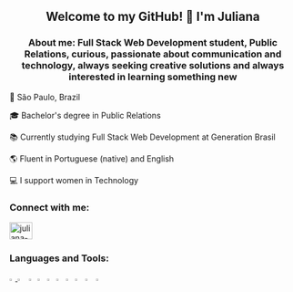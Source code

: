 <h2 align="center">Welcome to my GitHub! 👋 I'm Juliana</h1>
<h3 align="center">About me: Full Stack Web Development student, Public Relations, curious, passionate about communication and technology, always seeking creative solutions and always interested in learning something new</h3>

:round_pushpin: São Paulo, Brazil

:mortar_board: Bachelor's degree in Public Relations

:books: Currently studying Full Stack Web Development at Generation Brasil

:earth_americas: Fluent in Portuguese (native) and English

:computer: I support women in Technology

<h3 align="left">Connect with me:</h3>
<p align="left">
<a href="https://linkedin.com/in/juliana-s-andre" target="blank"><img align="center" src="https://cdn.jsdelivr.net/npm/simple-icons@3.0.1/icons/linkedin.svg" alt="juliana-s-andre" height="30" width="40" /></a>
</p>

<h3 align="left">Languages and Tools:</h3>
<p align="left"> 
  
<a target="_blank" rel="noopener noreferrer" href="https://camo.githubusercontent.com/263cb370c9273354af65ae6a56d15191ce30a3502ee39cde2ce5c1d9465f502b/68747470733a2f2f75706c6f61642e77696b696d656469612e6f72672f77696b6970656469612f70742f332f33302f4a6176615f70726f6772616d6d696e675f6c616e67756167655f6c6f676f2e737667"><img src="https://camo.githubusercontent.com/263cb370c9273354af65ae6a56d15191ce30a3502ee39cde2ce5c1d9465f502b/68747470733a2f2f75706c6f61642e77696b696d656469612e6f72672f77696b6970656469612f70742f332f33302f4a6176615f70726f6772616d6d696e675f6c616e67756167655f6c6f676f2e737667" width="2%" data-canonical-src="https://upload.wikimedia.org/wikipedia/pt/3/30/Java_programming_language_logo.svg" style="max-width:100%;">
  <a target="_blank" rel="noopener noreferrer" href="https://camo.githubusercontent.com/7911c53f2f66424f2e58d69d4fcff2bc050458b5ac86115ba2c8b70fcb0ffa01/68747470733a2f2f75706c6f61642e77696b696d656469612e6f72672f77696b6970656469612f636f6d6d6f6e732f7468756d622f362f36312f48544d4c355f6c6f676f5f616e645f776f72646d61726b2e7376672f3132303070782d48544d4c355f6c6f676f5f616e645f776f72646d61726b2e7376672e706e67"><img src="https://camo.githubusercontent.com/7911c53f2f66424f2e58d69d4fcff2bc050458b5ac86115ba2c8b70fcb0ffa01/68747470733a2f2f75706c6f61642e77696b696d656469612e6f72672f77696b6970656469612f636f6d6d6f6e732f7468756d622f362f36312f48544d4c355f6c6f676f5f616e645f776f72646d61726b2e7376672f3132303070782d48544d4c355f6c6f676f5f616e645f776f72646d61726b2e7376672e706e67" width="3.2%" data-canonical-src="https://upload.wikimedia.org/wikipedia/commons/thumb/6/61/HTML5_logo_and_wordmark.svg/1200px-HTML5_logo_and_wordmark.svg.png" style="max-width:100%;"></a>
<a target="_blank" rel="noopener noreferrer" href="https://camo.githubusercontent.com/cf001d2a684fad204e899dab911627fbe9180dbaf26f89c432f438a375e88e6a/68747470733a2f2f75706c6f61642e77696b696d656469612e6f72672f77696b6970656469612f636f6d6d6f6e732f7468756d622f642f64352f435353335f6c6f676f5f616e645f776f72646d61726b2e7376672f3132303070782d435353335f6c6f676f5f616e645f776f72646d61726b2e7376672e706e67"><img src="https://camo.githubusercontent.com/cf001d2a684fad204e899dab911627fbe9180dbaf26f89c432f438a375e88e6a/68747470733a2f2f75706c6f61642e77696b696d656469612e6f72672f77696b6970656469612f636f6d6d6f6e732f7468756d622f642f64352f435353335f6c6f676f5f616e645f776f72646d61726b2e7376672f3132303070782d435353335f6c6f676f5f616e645f776f72646d61726b2e7376672e706e67" width="2.2%" data-canonical-src="https://upload.wikimedia.org/wikipedia/commons/thumb/d/d5/CSS3_logo_and_wordmark.svg/1200px-CSS3_logo_and_wordmark.svg.png" style="max-width:100%;"></a>
  <a target="_blank" rel="noopener noreferrer" href="https://camo.githubusercontent.com/72c27477f91493365e44b44306740892911721464f3f25d5b706c5deab24bfc2/68747470733a2f2f75706c6f61642e77696b696d656469612e6f72672f77696b6970656469612f636f6d6d6f6e732f7468756d622f392f39392f556e6f6666696369616c5f4a6176615363726970745f6c6f676f5f322e7376672f34383070782d556e6f6666696369616c5f4a6176615363726970745f6c6f676f5f322e7376672e706e67"><img src="https://camo.githubusercontent.com/72c27477f91493365e44b44306740892911721464f3f25d5b706c5deab24bfc2/68747470733a2f2f75706c6f61642e77696b696d656469612e6f72672f77696b6970656469612f636f6d6d6f6e732f7468756d622f392f39392f556e6f6666696369616c5f4a6176615363726970745f6c6f676f5f322e7376672f34383070782d556e6f6666696369616c5f4a6176615363726970745f6c6f676f5f322e7376672e706e67" width="2.5%" data-canonical-src="https://upload.wikimedia.org/wikipedia/commons/thumb/9/99/Unofficial_JavaScript_logo_2.svg/480px-Unofficial_JavaScript_logo_2.svg.png" style="max-width:100%;"></a>
  <a target="_blank" rel="noopener noreferrer" href="https://camo.githubusercontent.com/5878c7951c6bdabe75642a76f232b1e7b4c80b703e4b92fd69aa1504b29cc7af/68747470733a2f2f676574626f6f7473747261702e636f6d2f646f63732f342e302f6173736574732f6272616e642f626f6f7473747261702d736f6369616c2d6c6f676f2e706e67"><img src="https://camo.githubusercontent.com/5878c7951c6bdabe75642a76f232b1e7b4c80b703e4b92fd69aa1504b29cc7af/68747470733a2f2f676574626f6f7473747261702e636f6d2f646f63732f342e302f6173736574732f6272616e642f626f6f7473747261702d736f6369616c2d6c6f676f2e706e67" width="2.5%" data-canonical-src="https://getbootstrap.com/docs/4.0/assets/brand/bootstrap-social-logo.png" style="max-width:100%;"></a>
  <a target="_blank" rel="noopener noreferrer" href="https://camo.githubusercontent.com/84cf12855a8eb9ba50bb49c9ab82aa3e69546b19a6349218b3480a08ed0093f3/68747470733a2f2f696d672e69636f6e73382e636f6d2f636f6c6f722f3435322f6e6f64656a732e706e67"><img src="https://camo.githubusercontent.com/84cf12855a8eb9ba50bb49c9ab82aa3e69546b19a6349218b3480a08ed0093f3/68747470733a2f2f696d672e69636f6e73382e636f6d2f636f6c6f722f3435322f6e6f64656a732e706e67" width="2.5%" data-canonical-src="https://img.icons8.com/color/452/nodejs.png" style="max-width:100%;"></a>
  <a target="_blank" rel="noopener noreferrer" href="https://camo.githubusercontent.com/891bf96fd90ac756a2425e7a7de1f3d771e69864edceed57d2f8b2435859842c/68747470733a2f2f6d69726f2e6d656469756d2e636f6d2f6d61782f3831362f312a6d6e36624f733773365162616f3135504d4e52794f412e706e67"><img src="https://camo.githubusercontent.com/891bf96fd90ac756a2425e7a7de1f3d771e69864edceed57d2f8b2435859842c/68747470733a2f2f6d69726f2e6d656469756d2e636f6d2f6d61782f3831362f312a6d6e36624f733773365162616f3135504d4e52794f412e706e67" width="2.5%" data-canonical-src="https://miro.medium.com/max/816/1*mn6bOs7s6Qbao15PMNRyOA.png" style="max-width:100%;"></a>
  <a target="_blank" rel="noopener noreferrer" href="https://camo.githubusercontent.com/2d71b0a23f1207fe0276b15d7c711fe8eb77fcc4e11372ad523a914d13a9580c/68747470733a2f2f616e67756c61722e696f2f6173736574732f696d616765732f6c6f676f732f616e67756c61722f616e67756c61722e706e67"><img src="https://camo.githubusercontent.com/2d71b0a23f1207fe0276b15d7c711fe8eb77fcc4e11372ad523a914d13a9580c/68747470733a2f2f616e67756c61722e696f2f6173736574732f696d616765732f6c6f676f732f616e67756c61722f616e67756c61722e706e67" width="2.7%" data-canonical-src="https://angular.io/assets/images/logos/angular/angular.png" style="max-width:100%;"></a>
  <a target="_blank" rel="noopener noreferrer" href="https://camo.githubusercontent.com/40151cb47332e5a702cfb89f995b11e9ae9c86049403989e8f09aa5931bfd1f8/68747470733a2f2f706e67696d672e636f6d2f75706c6f6164732f6d7973716c2f6d7973716c5f504e4732332e706e67"><img src="https://camo.githubusercontent.com/40151cb47332e5a702cfb89f995b11e9ae9c86049403989e8f09aa5931bfd1f8/68747470733a2f2f706e67696d672e636f6d2f75706c6f6164732f6d7973716c2f6d7973716c5f504e4732332e706e67" width="3%" data-canonical-src="https://pngimg.com/uploads/mysql/mysql_PNG23.png" style="max-width:100%;"></a>
  <a target="_blank" rel="noopener noreferrer" href="https://camo.githubusercontent.com/2c530b38cb14e74d785ebe8d7bf1a649fb44d3e9f43a8dbc103dc01d1fbfce0e/68747470733a2f2f7777772e646f636b65722e636f6d2f73697465732f64656661756c742f66696c65732f64382f323031392d30372f766572746963616c2d6c6f676f2d6d6f6e6f6368726f6d617469632e706e67"><img src="https://camo.githubusercontent.com/2c530b38cb14e74d785ebe8d7bf1a649fb44d3e9f43a8dbc103dc01d1fbfce0e/68747470733a2f2f7777772e646f636b65722e636f6d2f73697465732f64656661756c742f66696c65732f64382f323031392d30372f766572746963616c2d6c6f676f2d6d6f6e6f6368726f6d617469632e706e67" width="3%" data-canonical-src="https://www.docker.com/sites/default/files/d8/2019-07/vertical-logo-monochromatic.png" style="max-width:100%;"></a>
